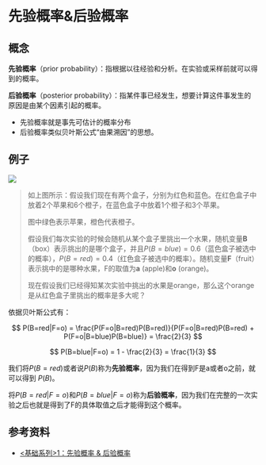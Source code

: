 # 先验概率&后验概率

## 概念

**先验概率**（prior probability）：指根据以往经验和分析。在实验或采样前就可以得到的概率。

**后验概率**（posterior probability）：指某件事已经发生，想要计算这件事发生的原因是由某个因素引起的概率。

- 先验概率就是事先可估计的概率分布
- 后验概率类似贝叶斯公式“由果溯因”的思想。

## 例子

![](../assets/imgs/ai/v2-15d6cca9e407d3bfa11404a6169821cd_720w.jpg)

> 如上图所示：假设我们现在有两个盒子，分别为红色和蓝色。在红色盒子中放着2个苹果和6个橙子，在蓝色盒子中放着1个橙子和3个苹果。
> 
> 图中绿色表示苹果，橙色代表橙子。
> 
> 假设我们每次实验的时候会随机从某个盒子里挑出一个水果，随机变量**B**（box）表示挑出的是哪个盒子，并且$P(B=blue) = 0.6$（蓝色盒子被选中的概率），$P(B=red) = 0.4$（红色盒子被选中的概率）。随机变量**F**（fruit）表示挑中的是哪种水果，F的取值为**a** (apple)和**o** (orange)。
> 
> 现在假设我们已经得知某次实验中挑出的水果是orange，那么这个orange是从红色盒子里挑出的概率是多大呢？


依据贝叶斯公式有：

$$
P(B=red|F=o) = \frac{P(F=o|B=red)P(B=red)}{P(F=o|B=red)P(B=red) + P(F=o|B=blue)P(B=blue)} = \frac{2}{3}
$$

$$
P(B=blue|F=o) = 1 - \frac{2}{3} = \frac{1}{3}
$$

我们将$P(B=red)$或者说$P(B)$称为**先验概率**，因为我们在得到F是a或者o之前，就可以得到 $P(B)$。

将$P(B=red|F=o)$和$P(B=blue|F=o)$称为**后验概率**，因为我们在完整的一次实验之后也就是得到了F的具体取值之后才能得到这个概率。

## 参考资料

- [<基础系列>1：先验概率 & 后验概率](https://zhuanlan.zhihu.com/p/38567891)

